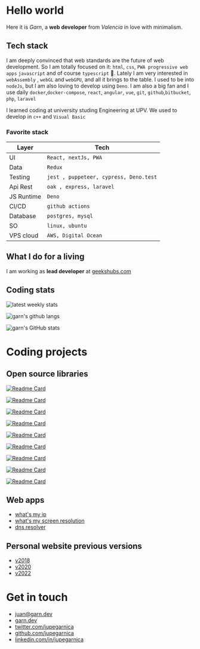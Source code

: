 # Hello world

Here it is _Garn_, a **web developer** from _Valencia_ in love with minimalism.


## Tech stack

I am deeply convinced that web standards are the future of web development. So I
am totally focused on it: `html`, `css`, `PWA progressive web apps` `javascript`
and of course `typescript` 💛. Lately I am very interested in `webAssembly` ,
`webGL` and `webGPU`, and all it brings to the table. I used to be into
`nodeJs`, but I am also loving to develop using `Deno`. I am also a big fan and
I use daily `docker`,`docker-compose`, `react`, `angular`, `vue`, `git`,
`github`,`bitbucket`, `php`, `laravel`


I learned coding at university studing Engineering at UPV. We used to develop in
`c++` and `Visual Basic`

### Favorite stack

| Layer      | Tech                                   |
| ---------- | -------------------------------------- |
| UI         | `React, nextJs, PWA`                   |
| Data       | `Redux`                                |
| Testing    | `jest , puppeteer, cypress, Deno.test` |
| Api Rest   | `oak , express, laravel`               |
| JS Runtime | `Deno`                                 |
| CI/CD      | `github actions`                       |
| Database   | `postgres, mysql`                      |
| SO         | `linux, ubuntu`                        |
| VPS cloud  | `AWS, Digital Ocean`                   |

<!-- ## Public projects

- **1996** (HTML, CSS): My first project was at 1996, using microsoft frontpage, develop an
  art exposition website for my father.

## Writings

## Videos

## Photography

## Github Stats -->

<!--
|                                                                                                                                                                    |                                                                                                                                                                              |     |
| ------------------------------------------------------------------------------------------------------------------------------------------------------------------ | ---------------------------------------------------------------------------------------------------------------------------------------------------------------------------- | --- |
| ![garn's GitHub stats](https://github-readme-stats.vercel.app/api?username=jupegarnica&show_icons=true&theme=dark&icon_color=fc0&bg_color=11191f33&border_color=55555555) | ![garn's github langs](https://github-readme-stats.vercel.app/api/top-langs/?username=jupegarnica&layout=compact&langs_count=35&theme=dark&bg_color=11191f33&border_color=55555555) |
| ![garn's wakatime stats](https://github-readme-stats.vercel.app/api/wakatime?username=@jupegarnica&theme=dark&bg_color=11191f33&border_color=55555555)                    |                                                                                                                                                                              |
 -->

## What I do for a living

I am working as **lead developer** at [geekshubs.com](https://geekshubs.com)


## Coding stats


<div class="stats grid-responsive">

![latest weekly stats](https://github-readme-stats.vercel.app/api/wakatime?username=jupegarnica&theme=dark&bg_color=11191f22&border_color=55555555&custom_title=Latest%20week%20stats&layout=compact&langs_count=10)


![garn's github langs](https://github-readme-stats.vercel.app/api/top-langs/?username=jupegarnica&layout=compact&langs_count=10&theme=dark&bg_color=11191f33&border_color=55555555)


![garn's GitHub stats](https://github-readme-stats.vercel.app/api?username=jupegarnica&show_icons=true&theme=dark&icon_color=fc0&bg_color=11191f33&border_color=55555555)

</div>

# Coding projects


## Open source libraries


<div class="projects grid-responsive">

[![Readme Card](https://github-readme-stats.vercel.app/api/pin/?username=jupegarnica&repo=mock-api&show_icons=true&theme=dark&icon_color=fc0&bg_color=11191f33&border_color=55555555)](https://github.com/jupegarnica/mock-api)

[![Readme Card](https://github-readme-stats.vercel.app/api/pin/?username=jupegarnica&repo=garn-validator&show_icons=true&theme=dark&icon_color=fc0&bg_color=11191f33&border_color=55555555)](https://github.com/jupegarnica/garn-validator)

[![Readme Card](https://github-readme-stats.vercel.app/api/pin/?username=jupegarnica&repo=garn-exec&show_icons=true&theme=dark&icon_color=fc0&bg_color=11191f33&border_color=55555555)](https://github.com/jupegarnica/garn-exec)

[![Readme Card](https://github-readme-stats.vercel.app/api/pin/?username=jupegarnica&repo=garn-yaml&show_icons=true&theme=dark&icon_color=fc0&bg_color=11191f33&border_color=55555555)](https://github.com/jupegarnica/garn-yaml)

[![Readme Card](https://github-readme-stats.vercel.app/api/pin/?username=jupegarnica&repo=garn-monitoring&show_icons=true&theme=dark&icon_color=fc0&bg_color=11191f33&border_color=55555555)](https://github.com/jupegarnica/garn-monitoring)

[![Readme Card](https://github-readme-stats.vercel.app/api/pin/?username=jupegarnica&repo=rules-store&show_icons=true&theme=dark&icon_color=fc0&bg_color=11191f33&border_color=55555555)](https://github.com/jupegarnica/rules-store)

[![Readme Card](https://github-readme-stats.vercel.app/api/pin/?username=jupegarnica&repo=asdfasdf.js&show_icons=true&theme=dark&icon_color=fc0&bg_color=11191f33&border_color=55555555)](https://github.com/jupegarnica/asdfasdf.js)

[![Readme Card](https://github-readme-stats.vercel.app/api/pin/?username=jupegarnica&repo=garn-static&show_icons=true&theme=dark&icon_color=fc0&bg_color=11191f33&border_color=55555555)](https://github.com/jupegarnica/garn-static)

[![Readme Card](https://github-readme-stats.vercel.app/api/pin/?username=jupegarnica&repo=spyObject&show_icons=true&theme=dark&icon_color=fc0&bg_color=11191f33&border_color=55555555)](https://github.com/jupegarnica/spyObject)

</div>
<!--
[![wakatime](https://wakatime.com/badge/user/6acd2f00-f849-4fe9-8df5-509278e123c6.svg?style=flat)](https://wakatime.com/@6acd2f00-f849-4fe9-8df5-509278e123c6) -->

## Web apps

- [what's my ip](https://garn.dev/ip)
- [what's my screen resolution](https://garn.dev/screen)
- [dns resolver](https://garn.dev/dns/gar.dev)

## Personal website previous versions

- [v2018](https://garn.dev/v2018)
- [v2020](https://garn.dev/v2020)
- [v2022](https://garn.dev/v2022)

# Get in touch

- [juan@garn.dev](mailto:juan@garn.dev)
- [garn.dev](https://garn.dev)
- [twitter.com/jupegarnica](https://twitter.com/jupegarnica)
- [github.com/jupegarnica](https://github.com/jupegarnica)
- [linkedin.com/in/jupegarnica](https://www.linkedin.com/in/jupegarnica)
